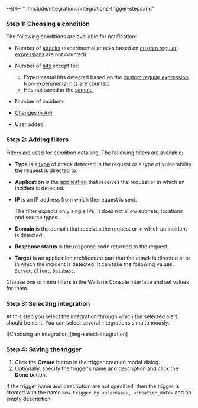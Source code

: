 --8<-- "../include/integrations/integrations-trigger-steps.md"

### Step 1: Choosing a condition

The following conditions are available for notification:

* Number of [attacks](../../glossary-en.md#attack) (experimental attacks based on [custom regular expressions](../rules/regex-rule.md) are not counted)
* Number of [hits](../../glossary-en.md#hit) except for:

    * Experimental hits detected based on the [custom regular expression](../rules/regex-rule.md). Non-experimental hits are counted.
    * Hits not saved in the [sample](../events/analyze-attack.md#sampling-of-hits).
* Number of incidents
* [Changes in API](../../about-wallarm/api-discovery.md#tracking-changes-in-api)
* User added

### Step 2: Adding filters

Filters are used for condition detailing. The following filters are available:

* **Type** is a [type](../../attacks-vulns-list.md) of attack detected in the request or a type of vulnerability the request is directed to.
* **Application** is the [application](../settings/applications.md) that receives the request or in which an incident is detected.
* **IP** is an IP address from which the request is sent.

    The filter expects only single IPs, it does not allow subnets, locations and source types.
* **Domain** is the domain that receives the request or in which an incident is detected.
* **Response status** is the response code returned to the request.
* **Target** is an application architecture part that the attack is directed at or in which the incident is detected. It can take the following values: `Server`, `Client`, `Database`.

Choose one or more filters in the Wallarm Console interface and set values for them.

### Step 3: Selecting integration

At this step you select the integration through which the selected alert should be sent. You can select several integrations simultaneously.

![Choosing an integration][img-select-integration]

### Step 4: Saving the trigger

1. Click the **Create** button in the trigger creation modal dialog.
2. Optionally, specify the trigger's name and description and click the **Done** button.

If the trigger name and description are not specified, then the trigger is created with the name `New trigger by <username>, <creation_date>` and an empty description.